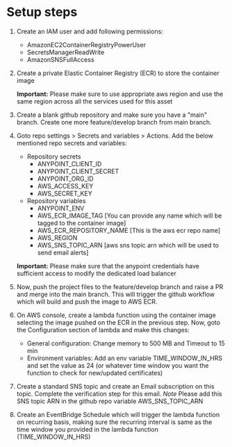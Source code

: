 # Setup steps

1. Create an IAM user and add following permissions:
    - AmazonEC2ContainerRegistryPowerUser
    - SecretsManagerReadWrite
    - AmazonSNSFullAccess

2. Create a private Elastic Container Registry (ECR) to store the container image
    
    **Important:** Please make sure to use appropriate aws region and use the same region across all the services used for this asset

3. Create a blank github repository and make sure you have a "main" branch. Create one more feature/develop branch from main branch.

4. Goto repo settings > Secrets and variables > Actions. Add the below mentioned repo secrets and variables:
    - Repository secrets
        - ANYPOINT_CLIENT_ID
        - ANYPOINT_CLIENT_SECRET
        - ANYPOINT_ORG_ID
        - AWS_ACCESS_KEY
        - AWS_SECRET_KEY
    - Repository variables
        - ANYPOINT_ENV
        - AWS_ECR_IMAGE_TAG        [You can provide any name which will be tagged to the container image]
        - AWS_ECR_REPOSITORY_NAME  [This is the aws ecr repo name]
        - AWS_REGION
        - AWS_SNS_TOPIC_ARN        [aws sns topic arn which will be used to send email alerts]

    **Important:** Please make sure that the anypoint credentials have sufficient access to modify the dedicated load balancer

5. Now, push the project files to the feature/develop branch and raise a PR and merge into the main branch. This will trigger the github workflow which will build and push the image to AWS ECR.

6. On AWS console, create a lambda function using the container image selecting the image pushed on the ECR in the previous step. Now, goto the Configuration section of lambda and make this changes:
    - General configuration: Change memory to 500 MB and Timeout to 15 min
    - Environment variables: Add an env variable TIME_WINDOW_IN_HRS and set the value as 24 (or whatever time window you want the function to check for new/updated certificates)

7. Create a standard SNS topic and create an Email subscription on this topic. Complete the verification step for this email.
    *Note* Please add this SNS topic ARN in the github repo variable AWS_SNS_TOPIC_ARN

8. Create an EventBridge Schedule which will trigger the lambda function on recurring basis, making sure the recurring interval is same as the time window you provided in the lambda function (TIME_WINDOW_IN_HRS)